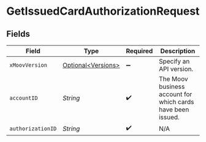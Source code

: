 # GetIssuedCardAuthorizationRequest


## Fields

| Field                                                       | Type                                                        | Required                                                    | Description                                                 |
| ----------------------------------------------------------- | ----------------------------------------------------------- | ----------------------------------------------------------- | ----------------------------------------------------------- |
| `xMoovVersion`                                              | [Optional\<Versions>](../../models/components/Versions.md)  | :heavy_minus_sign:                                          | Specify an API version.                                     |
| `accountID`                                                 | *String*                                                    | :heavy_check_mark:                                          | The Moov business account for which cards have been issued. |
| `authorizationID`                                           | *String*                                                    | :heavy_check_mark:                                          | N/A                                                         |